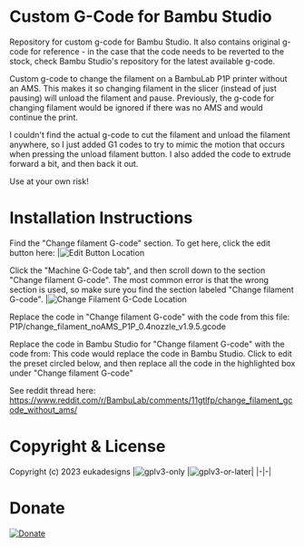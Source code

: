 # Custom G-Code for Bambu Studio

Repository for custom g-code for Bambu Studio. It also contains original g-code for reference - in the case that the code needs to be reverted to the stock, check Bambu Studio's repository for the latest available g-code.

Custom g-code to change the filament on a BambuLab P1P printer without an AMS. This makes it so changing filament in the slicer (instead of just pausing) will unload the filament and pause. Previously, the g-code for changing filament would be ignored if there was no AMS and would continue the print.

I couldn't find the actual g-code to cut the filament and unload the filament anywhere, so I just added G1 codes to try to mimic the motion that occurs when pressing the unload filament button. I also added the code to extrude forward a bit, and then back it out. 

Use at your own risk!

# Installation Instructions

Find the "Change filament G-code" section. To get here, click the edit button here:
|![Edit Button Location](https://preview.redd.it/change-filament-g-code-without-ams-v0-rfihlq0jxgla1.png?width=507&format=png&auto=webp&s=1231c5613077f4d77bacf2cc5e725c57a27e11c0)

Click the "Machine G-Code tab", and then scroll down to the section "Change filament G-code". The most common error is that the wrong section is used, so make sure you find the section labeled "Change filament G-code".
|![Change Filament G-Code Location](https://preview.redd.it/change-filament-g-code-without-ams-v0-uk4z121qxgla1.png?width=744&format=png&auto=webp&s=43d8a159ba1e2c5aad9c308fe28a026fff891362)

Replace the code in "Change filament G-code" with the code from this file:
P1P/change_filament_noAMS_P1P_0.4nozzle_v1.9.5.gcode

Replace the code in Bambu Studio for "Change filament G-code" with the code from: 
This code would replace the code in Bambu Studio. Click to edit the preset circled below, and then replace all the code in the highlighted box under "Change filament G-code" 

See reddit thread here: https://www.reddit.com/r/BambuLab/comments/11gtlfp/change_filament_gcode_without_ams/

# Copyright & License

Copyright (c) 2023 eukadesigns
|![gplv3-only](https://www.gnu.org/graphics/gplv3-with-text-136x68.png) |![gplv3-or-later](https://www.gnu.org/graphics/gplv3-or-later.png)|
|-|-|

# Donate

[![Donate](https://www.paypalobjects.com/en_US/i/btn/btn_donate_LG.gif)](https://www.paypal.com/donate/?hosted_button_id=E4KPLLP23T2NL)
